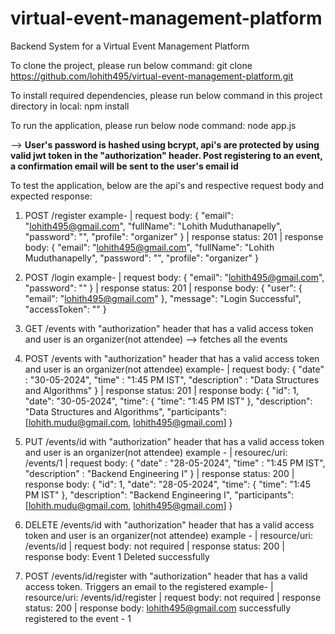 # virtual-event-management-platform
Backend System for a Virtual Event Management Platform

To clone the project, please run below command:
git clone https://github.com/lohith495/virtual-event-management-platform.git

To install required dependencies, please run below command in this project directory in local:
npm install

To run the application, please run below node command:
node app.js

--> **User's password is hashed using bcrypt, api's are protected by using valid jwt token in the "authorization" header. Post registering to an event, a confirmation email will be sent to the user's email id**

To test the application, below are the api's and respective request body and expected response:

1. POST /register
   example-
   | request body:
{
    "email": "lohith495@gmail.com",
    "fullName": "Lohith Muduthanapelly",
    "password": "<password>",
    "profile": "organizer"
}
   | response status: 201
   | response body:
{
    "email": "lohith495@gmail.com",
    "fullName": "Lohith Muduthanapelly",
    "password": "<hashed password>",
    "profile": "organizer"
}

2. POST /login
   example-
   | request body:
{
    "email": "lohith495@gmail.com",
    "password": "<password>"
}
   | response status: 201
   | response body:
{
    "user": {
        "email": "lohith495@gmail.com"
    },
    "message": "Login Successful",
    "accessToken": "<accesstoken>"
}

3. GET /events with "authorization" header that has a valid access token and user is an organizer(not attendee) --> fetches all the events 

4. POST /events with "authorization" header that has a valid access token and user is an organizer(not attendee)
   example-
   | request body:
{
    "date" : "30-05-2024",
    "time" : "1:45 PM IST",
    "description" : "Data Structures and Algorithms"
}
   | response status: 201
   | response body:
{
    "id": 1,
    "date": "30-05-2024",
    "time": {
        "time": "1:45 PM IST"
    },
    "description": "Data Structures and Algorithms",
    "participants": [lohith.mudu@gmail.com, lohith495@gmail.com]
}

5. PUT /events/id with "authorization" header that has a valid access token and user is an organizer(not attendee)
   example -
   | resourec/uri: /events/1
   | request body:
{
    "date" : "28-05-2024",
    "time" : "1:45 PM IST",
    "description" : "Backend Engineering I"
}
   | response status: 200
   | response body:
{
    "id": 1,
    "date": "28-05-2024",
    "time": {
        "time": "1:45 PM IST"
    },
    "description": "Backend Engineering I",
    "participants": [lohith.mudu@gmail.com, lohith495@gmail.com]
}

6. DELETE /events/id with "authorization" header that has a valid access token and user is an organizer(not attendee)
   example -
   | resource/uri: /events/id
   | request body: not required
   | response status: 200
   | response body: Event 1 Deleted successfully

7. POST /events/id/register with "authorization" header that has a valid access token. Triggers an email to the registered 
   example-
   | resource/uri: /events/id/register
   | request body: not required
   | response status: 200
   | response body: lohith495@gmail.com successfully registered to the event - 1
